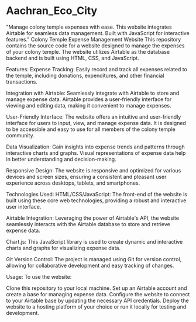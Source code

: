 # Aachran_Eco_City
"Manage colony temple expenses with ease. This website integrates Airtable for seamless data management. Built with JavaScript for interactive features." 
Colony Temple Expense Management Website
This repository contains the source code for a website designed to manage the expenses of your colony temple. The website utilizes Airtable as the database backend and is built using HTML, CSS, and JavaScript.

Features:
Expense Tracking: Easily record and track all expenses related to the temple, including donations, expenditures, and other financial transactions.

Integration with Airtable: Seamlessly integrate with Airtable to store and manage expense data. Airtable provides a user-friendly interface for viewing and editing data, making it convenient to manage expenses.

User-Friendly Interface: The website offers an intuitive and user-friendly interface for users to input, view, and manage expense data. It is designed to be accessible and easy to use for all members of the colony temple community.

Data Visualization: Gain insights into expense trends and patterns through interactive charts and graphs. Visual representations of expense data help in better understanding and decision-making.

Responsive Design: The website is responsive and optimized for various devices and screen sizes, ensuring a consistent and pleasant user experience across desktops, tablets, and smartphones.

Technologies Used:
HTML/CSS/JavaScript: The front-end of the website is built using these core web technologies, providing a robust and interactive user interface.

Airtable Integration: Leveraging the power of Airtable's API, the website seamlessly interacts with the Airtable database to store and retrieve expense data.

Chart.js: This JavaScript library is used to create dynamic and interactive charts and graphs for visualizing expense data.

Git Version Control: The project is managed using Git for version control, allowing for collaborative development and easy tracking of changes.

Usage:
To use the website:

Clone this repository to your local machine.
Set up an Airtable account and create a base for managing expense data.
Configure the website to connect to your Airtable base by updating the necessary API credentials.
Deploy the website to a hosting platform of your choice or run it locally for testing and development.
